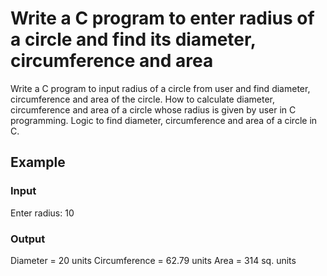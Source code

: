 # Write a C program to enter radius of a circle and find its diameter, circumference and area

Write a C program to input radius of a circle from user and find diameter,
circumference and area of the circle. How to calculate diameter, circumference
and area of a circle whose radius is given by user in C programming. Logic to
find diameter, circumference and area of a circle in C.

## Example

### Input

Enter radius: 10

### Output

Diameter = 20 units
Circumference = 62.79 units
Area = 314 sq. units


